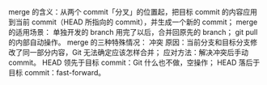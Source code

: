 merge 的含义：从两个 commit「分叉」的位置起，把目标 commit 的内容应用到当前 commit（HEAD 所指向的 commit），并生成一个新的 commit；
merge 的适用场景：
单独开发的 branch 用完了以后，合并回原先的 branch；
git pull 的内部自动操作。
merge 的三种特殊情况：
冲突
原因：当前分支和目标分支修改了同一部分内容，Git 无法确定应该怎样合并；
应对方法：解决冲突后手动 commit。
HEAD 领先于目标 commit：Git 什么也不做，空操作；
HEAD 落后于目标 commit：fast-forward。